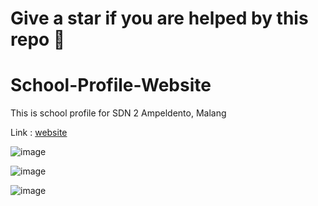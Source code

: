 # Give a star if you are helped by this repo 🙏

# School-Profile-Website
This is school profile for SDN 2 Ampeldento, Malang

Link : [website](https://shizu-ka.github.io/School-Profile-Website/)

![image](https://github.com/Shizu-ka/School-Profile-Website/assets/58659139/d0920738-fb55-4f72-b04d-60b1fac47e40)

![image](https://github.com/Shizu-ka/School-Profile-Website/assets/58659139/6f048ed8-f2b6-485f-83a1-8ff9330900b8)

![image](https://github.com/Shizu-ka/School-Profile-Website/assets/58659139/eab76175-8956-41d9-ae38-b82066f7e14f)


